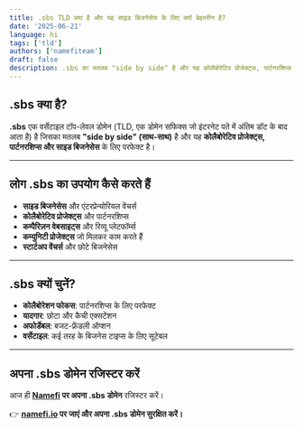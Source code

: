```yaml
---
title: .sbs TLD क्या है और यह साइड बिजनेसेस के लिए क्यों बेहतरीन है?
date: '2025-06-21'
language: hi
tags: ['tld']
authors: ['namefiteam']
draft: false
description: .sbs का मतलब "side by side" है और यह कोलैबोरेटिव प्रोजेक्ट्स, पार्टनरशिप्स और साइड बिजनेसेस के लिए परफेक्ट है।
---
```


## **.sbs क्या है?**

**.sbs** एक वर्सेटाइल टॉप-लेवल डोमेन (TLD, एक डोमेन सफिक्स जो इंटरनेट पते में अंतिम डॉट के बाद आता है) है जिसका मतलब **"side by side" (साथ-साथ)** है और यह **कोलैबोरेटिव प्रोजेक्ट्स, पार्टनरशिप्स और साइड बिजनेसेस** के लिए परफेक्ट है।

---

## **लोग .sbs का उपयोग कैसे करते हैं**

* **साइड बिजनेसेस** और एंटरप्रेन्योरियल वेंचर्स
* **कोलैबोरेटिव प्रोजेक्ट्स** और पार्टनरशिप्स
* **कम्पैरिज़न वेबसाइट्स** और रिव्यू प्लेटफॉर्म्स
* **कम्युनिटी प्रोजेक्ट्स** जो मिलकर काम करते हैं
* **स्टार्टअप वेंचर्स** और छोटे बिजनेसेस

---

## **.sbs क्यों चुनें?**

* **कोलैबोरेशन फोकस**: पार्टनरशिप्स के लिए परफेक्ट
* **यादगार**: छोटा और कैची एक्सटेंशन
* **अफोर्डेबल**: बजट-फ्रेंडली ऑप्शन
* **वर्सेटाइल**: कई तरह के बिजनेस टाइप्स के लिए सूटेबल

---

## **अपना .sbs डोमेन रजिस्टर करें**

आज ही **[Namefi](https://namefi.io) पर अपना .sbs डोमेन** रजिस्टर करें।

👉 **[namefi.io](https://namefi.io) पर जाएं और अपना .sbs डोमेन सुरक्षित करें।**